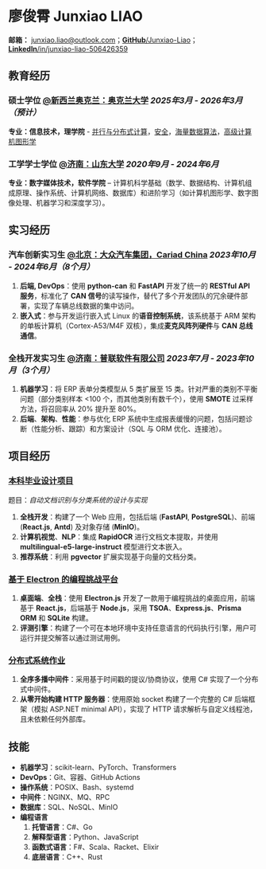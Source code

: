 # 廖俊霄 Junxiao LIAO

**邮箱：** junxiao.liao@outlook.com；[**GitHub**/Junxiao-Liao](https://github.com/Junxiao-Liao)；[**LinkedIn**/in/junxiao-liao-506426359](https://www.linkedin.com/in/junxiao-liao-506426359/)

## 教育经历

### 硕士学位 [**@新西兰奥克兰：奥克兰大学**](https://www.auckland.ac.nz) *2025年3月 - 2026年3月（预计）*

**专业：信息技术，理学院** - [并行与分布式计算](https://courseoutline.auckland.ac.nz/dco/course/COMPSCI/711/1253)，[安全](https://courseoutline.auckland.ac.nz/dco/course/COMPSCI/702/1253)，[海量数据算法](https://courseoutline.auckland.ac.nz/dco/course/COMPSCI/753/1255)，[高级计算机图形学](https://courseoutline.auckland.ac.nz/dco/course/COMPSCI/715/1255)

### 工学学士学位 [**@济南：山东大学**](https://www.sdu.edu.cn/) *2020年9月 - 2024年6月*

**专业：数字媒体技术，软件学院** – 计算机科学基础（数学、数据结构、计算机组成原理、操作系统、计算机网络、数据库）和进阶学习（如计算机图形学、数字图像处理、机器学习和深度学习）。

## 实习经历

### 汽车创新实习生 [**@北京：大众汽车集团，Cariad China**](https://volkswagengroupchina.com.cn/en/brands/cariad) *2023年10月 - 2024年6月（8个月）*

1. **后端, DevOps**：使用 **python-can** 和 **FastAPI** 开发了统一的 **RESTful API 服务**，标准化了 **CAN 信号**的读写操作，替代了多个开发团队的冗余硬件部署，实现了车辆总线数据的集中访问。
1. **嵌入式**：参与开发运行嵌入式 Linux 的**语音控制系统**，该系统基于 ARM 架构的单板计算机（Cortex-A53/M4F 双核），集成**麦克风阵列硬件**与 **CAN 总线通信**。

### 全栈开发实习生 [**@济南：普联软件有限公司**](https://www.pansoft.com) *2023年7月 - 2023年10月（3个月）*

1. **机器学习**：将 ERP 表单分类模型从 5 类扩展至 15 类。针对严重的类别不平衡问题（部分类别样本 <100 个，而其他类别有数千个），使用 **SMOTE** 过采样方法，将召回率从 20% 提升至 80%。
1. **后端**、**架构**、**性能**：参与优化 ERP 系统中生成报表缓慢的问题，包括问题诊断（性能分析、跟踪）和方案设计（SQL 与 ORM 优化、连接池）。

## 项目经历

### [本科毕业设计项目](https://github.com/Junxiao-Liao/Doc-Ocr-Categorizer)
题目：*自动文档识别与分类系统的设计与实现*
1. **全栈开发**：构建了一个 Web 应用，包括后端 (**FastAPI**, **PostgreSQL**)、前端 (**React.js**, **Antd**) 及对象存储 (**MinIO**)。
1. **计算机视觉**、**NLP**：集成 **RapidOCR** 进行文档文本提取，并使用 **multilingual-e5-large-instruct** 模型进行文本嵌入。
1. **推荐系统**：利用 **pgvector** 扩展实现基于向量的文档分类。

### [基于 Electron 的编程挑战平台](https://courseoutline.auckland.ac.nz/dco/course/COMPSCI/732/1253)
1. **桌面端**、**全栈**：使用 **Electron.js** 开发了一款用于编程挑战的桌面应用，前端基于 **React.js**，后端基于 **Node.js**，采用 **TSOA**、**Express.js**、**Prisma ORM** 和 **SQLite** 构建。  
1. **评测引擎**：构建了一个可在本地环境中支持任意语言的代码执行引擎，用户可运行并提交解答以通过测试用例。

### [分布式系统作业](https://courseoutline.auckland.ac.nz/dco/course/COMPSCI/711/1253)
1. **全序多播中间件**：采用基于时间戳的提议/协商协议，使用 C# 实现了一个分布式中间件。
2. **从零开始构建 HTTP 服务器**：使用原始 socket 构建了一个完整的 C# 后端框架（模拟 ASP.NET minimal API），实现了 HTTP 请求解析与自定义线程池，且未依赖任何外部库。

## 技能

- **机器学习**：scikit-learn、PyTorch、Transformers
- **DevOps**：Git、容器、GitHub Actions
- **操作系统**：POSIX、Bash、systemd
- **中间件**：NGINX、MQ、RPC
- **数据库**：SQL、NoSQL、MinIO
- **编程语言**
    1. **托管语言**：C#、Go
    1. **解释型语言**：Python、JavaScript
    1. **函数式语言**：F#、Scala、Racket、Elixir
    1. **底层语言**：C++、Rust
